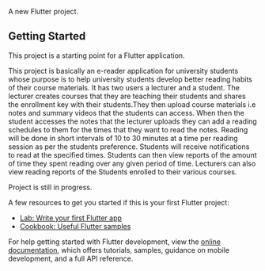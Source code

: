 
A new Flutter project.

## Getting Started

This project is a starting point for a Flutter application.

This project is basically an e-reader application for university students whose purpose is to help
university students develop better reading habits of their course materials. It has two users a lecturer and a student.
The lecturer creates courses that they are teaching their students and shares the enrollment key with their students.They then upload
course materials i.e notes and summary videos that the students can access. When then the student accesses the notes that the 
lecturer uploads they can add a reading schedules to them for the times that they want to read the notes. Reading will be done in
short intervals of 10 to 30 minutes at a time per reading session as per the students preference. Students will receive notifications to read at the specified times.
Students can then view reports of the amount of time they spent reading over any given period of time. Lecturers can also view reading reports of the
Students enrolled to their various courses.

Project is still in progress.

A few resources to get you started if this is your first Flutter project:

- [Lab: Write your first Flutter app](https://docs.flutter.dev/get-started/codelab)
- [Cookbook: Useful Flutter samples](https://docs.flutter.dev/cookbook)

For help getting started with Flutter development, view the
[online documentation](https://docs.flutter.dev/), which offers tutorials,
samples, guidance on mobile development, and a full API reference.

